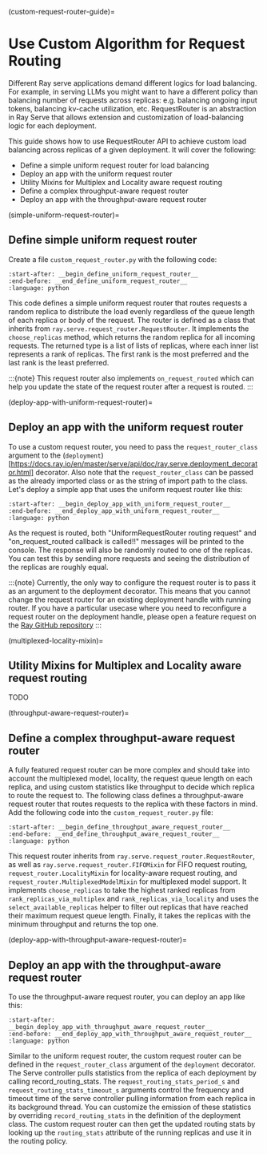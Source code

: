 (custom-request-router-guide)=
# Use Custom Algorithm for Request Routing

Different Ray serve applications demand different logics for load balancing. For
example, in serving LLMs you might want to have a different policy than balancing
number of requests across replicas: e.g. balancing ongoing input tokens, balancing
kv-cache utilization, etc. RequestRouter is an abstraction in Ray Serve that
allows extension and customization of load-balancing logic for each deployment.

This guide shows how to use RequestRouter API to achieve custom load balancing across
replicas of a given deployment. It will cover the following:
- Define a simple uniform request router for load balancing
- Deploy an app with the uniform request router
- Utility Mixins for Multiplex and Locality aware request routing
- Define a complex throughput-aware request router
- Deploy an app with the throughput-aware request router


(simple-uniform-request-router)=
## Define simple uniform request router
Create a file `custom_request_router.py` with the following code:

```{literalinclude} ../doc_code/custom_request_router.py
:start-after: __begin_define_uniform_request_router__
:end-before: __end_define_uniform_request_router__
:language: python
```
This code defines a simple uniform request router that routes requests a random replica
to distribute the load evenly regardless of the queue length of each replica or body of
the request. The router is defined as a class that inherits from 
`ray.serve.request_router.RequestRouter`. It implements the `choose_replicas`
method, which returns the random replica for all incoming requests. The returned type
is a list of lists of replicas, where each inner list represents a rank of replicas.
The first rank is the most preferred and the last rank is the least preferred.


:::{note}
This request router also implements `on_request_routed` which can help you update the
state of the request router after a request is routed.
:::

(deploy-app-with-uniform-request-router)=
## Deploy an app with the uniform request router
To use a custom request router, you need to pass the `request_router_class` argument to
the (`deployment`)[https://docs.ray.io/en/master/serve/api/doc/ray.serve.deployment_decorator.html]
decorator. Also note that the `request_router_class` can be passed as the already
imported class or as the string of import path to the class. Let's deploy a simple app
that uses the uniform request router like this:

```{literalinclude} ../doc_code/custom_request_router_app.py
:start-after: __begin_deploy_app_with_uniform_request_router__
:end-before: __end_deploy_app_with_uniform_request_router__
:language: python
```

As the request is routed, both "UniformRequestRouter routing request" and
"on_request_routed callback is called!!" messages will be printed to the console. The
response will also be randomly routed to one of the replicas. You can test this by
sending more requests and seeing the distribution of the replicas are roughly equal.

:::{note}
Currently, the only way to configure the request router is to pass it as an argument to
the deployment decorator. This means that you cannot change the request router for an
existing deployment handle with running router. If you have a particular usecase where
you need to reconfigure a request router on the deployment handle, please open a feature
request on the [Ray GitHub repository](https://github.com/ray-project/ray/issues)
:::

(multiplexed-locality-mixin)=
## Utility Mixins for Multiplex and Locality aware request routing
TODO

(throughput-aware-request-router)=
## Define a complex throughput-aware request router
A fully featured request router can be more complex and should take into account the
multiplexed model, locality, the request queue length on each replica, and using custom
statistics like throughput  to decide which replica to route the request to. The
following class defines a throughput-aware request router that routes requests to the
replica with these factors in mind. Add the following code into the
`custom_request_router.py` file:

```{literalinclude} ../doc_code/custom_request_router.py
:start-after: __begin_define_throughput_aware_request_router__
:end-before: __end_define_throughput_aware_request_router__
:language: python
```

This request router inherits from `ray.serve.request_router.RequestRouter`, as well as
`ray.serve.request_router.FIFOMixin` for FIFO request routing,
`request_router.LocalityMixin` for locality-aware request routing, and
`request_router.MultiplexedModelMixin` for multiplexed model support. It implements
`choose_replicas` to take the highest ranked replicas from `rank_replicas_via_multiplex`
and `rank_replicas_via_locality` and uses the `select_available_replicas` helper to
filter out replicas that have reached their maximum request queue length. Finally, it
takes the replicas with the minimum throughput and returns the top one.

(deploy-app-with-throughput-aware-request-router)=
## Deploy an app with the throughput-aware request router
To use the throughput-aware request router, you can deploy an app like this:

```{literalinclude} ../doc_code/custom_request_router_app.py
:start-after: __begin_deploy_app_with_throughput_aware_request_router__
:end-before: __end_deploy_app_with_throughput_aware_request_router__
:language: python
```

Similar to the uniform request router, the custom request router can be defined in the
`request_router_class` argument of the `deployment` decorator. The Serve controller
pulls statistics from the replica of each deployment by calling record_routing_stats.
The `request_routing_stats_period_s` and `request_routing_stats_timeout_s` arguments
control the frequency and timeout time of the serve controller pulling information
from each replica in its background thread.  You can customize the emission of these
statistics by overriding `record_routing_stats` in the definition of the deployment
class. The custom request router can then get the updated routing stats by looking up
the `routing_stats` attribute of the running replicas and use it in the routing policy.
